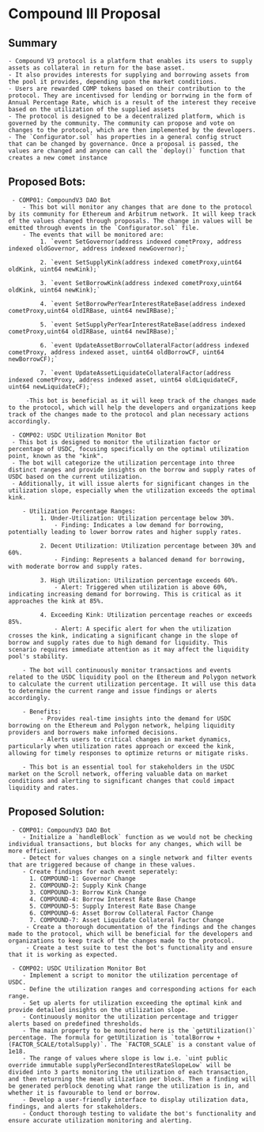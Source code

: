 # Compound III Proposal


## Summary
    - Compound V3 protocol is a platform that enables its users to supply assets as collateral in return for the base asset. 
    - It also provides interests for supplying and borrowing assets from the pool it provides, depending upon the market conditions. 
    - Users are rewarded COMP tokens based on their contribution to the protocol. They are incentivsed for lending or borrwing in the form of Annual Percentage Rate, which is a result of the interest they receive based on the utilization of the supplied assets
    - The protocol is designed to be a decentralized platform, which is governed by the community. The community can propose and vote on changes to the protocol, which are then implemented by the developers.
    - The `Configurator.sol` has properties in a general config struct that can be changed by governance. Once a proposal is passed, the values are changed and anyone can call the `deploy()` function that creates a new comet instance

## Proposed Bots:
     - COMP01: CompoundV3 DAO Bot
        - This bot will monitor any changes that are done to the protocol by its community for Ethereum and Arbitrum network. It will keep track of the values changed through proposals. The change in values will be emitted through events in the `Configurator.sol` file.
        - The events that will be monitored are: 
             1. `event SetGovernor(address indexed cometProxy, address indexed oldGovernor, address indexed newGovernor);`

             2. `event SetSupplyKink(address indexed cometProxy,uint64 oldKink, uint64 newKink);`

             3. `event SetBorrowKink(address indexed cometProxy,uint64 oldKink, uint64 newKink);`

             4. `event SetBorrowPerYearInterestRateBase(address indexed cometProxy,uint64 oldIRBase, uint64 newIRBase);`

             5. `event SetSupplyPerYearInterestRateBase(address indexed cometProxy,uint64 oldIRBase, uint64 newIRBase);`

             6. `event UpdateAssetBorrowCollateralFactor(address indexed cometProxy, address indexed asset, uint64 oldBorrowCF, uint64 newBorrowCF);`
     
             7. `event UpdateAssetLiquidateCollateralFactor(address indexed cometProxy, address indexed asset, uint64 oldLiquidateCF, uint64 newLiquidateCF);`

         -This bot is beneficial as it will keep track of the changes made to the protocol, which will help the developers and organizations keep track of the changes made to the protocol and plan necessary actions accordingly.

     - COMP02: USDC Utilization Monitor Bot
     - This bot is designed to monitor the utilization factor or percentage of USDC, focusing specifically on the optimal utilization point, known as the "kink". 
     - The bot will categorize the utilization percentage into three distinct ranges and provide insights on the borrow and supply rates of USDC based on the current utilization. 
     - Additionally, it will issue alerts for significant changes in the utilization slope, especially when the utilization exceeds the optimal kink.

        - Utilization Percentage Ranges:
             1. Under-Utilization: Utilization percentage below 30%.
                 - Finding: Indicates a low demand for borrowing, potentially leading to lower borrow rates and higher supply rates.
                 
             2. Decent Utilization: Utilization percentage between 30% and 60%.
                 - Finding: Represents a balanced demand for borrowing, with moderate borrow and supply rates.
                 
             3. High Utilization: Utilization percentage exceeds 60%.
                 - Alert: Triggered when utilization is above 60%, indicating increasing demand for borrowing. This is critical as it approaches the kink at 85%.
                 
             4. Exceeding Kink: Utilization percentage reaches or exceeds 85%.
                 - Alert: A specific alert for when the utilization crosses the kink, indicating a significant change in the slope of borrow and supply rates due to high demand for liquidity. This scenario requires immediate attention as it may affect the liquidity pool's stability.

        - The bot will continuously monitor transactions and events related to the USDC liquidity pool on the Ethereum and Polygon network to calculate the current utilization percentage. It will use this data to determine the current range and issue findings or alerts accordingly.

        - Benefits:
             - Provides real-time insights into the demand for USDC borrowing on the Ethereum and Polygon network, helping liquidity providers and borrowers make informed decisions.
             - Alerts users to critical changes in market dynamics, particularly when utilization rates approach or exceed the kink, allowing for timely responses to optimize returns or mitigate risks.

        - This bot is an essential tool for stakeholders in the USDC market on the Scroll network, offering valuable data on market conditions and alerting to significant changes that could impact liquidity and rates.
          

  ## Proposed Solution:
     - COMP01: CompoundV3 DAO Bot
        - Initialize a `handleBlock` function as we would not be checking individual transactions, but blocks for any changes, which will be more efficient.
        - Detect for values changes on a single network and filter events that are triggered because of change in these values.
        - Create findings for each event seperately: 
          1. COMPOUND-1: Governor Change
          2. COMPOUND-2: Supply Kink Change
          3. COMPOUND-3: Borrow Kink Change
          4. COMPOUND-4: Borrow Interest Rate Base Change
          5. COMPOUND-5: Supply Interest Rate Base Change
          6. COMPOUND-6: Asset Borrow Collateral Factor Change
          7. COMPOUND-7: Asset Liquidate Collateral Factor Change
         - Create a thorough documentation of the findings and the changes made to the protocol, which will be beneficial for the developers and organizations to keep track of the changes made to the protocol.
         - Create a test suite to test the bot's functionality and ensure that it is working as expected.

     - COMP02: USDC Utilization Monitor Bot
        - Implement a script to monitor the utilization percentage of USDC.
        - Define the utilization ranges and corresponding actions for each range.
        - Set up alerts for utilization exceeding the optimal kink and provide detailed insights on the utilization slope.
        - Continuously monitor the utilization percentage and trigger alerts based on predefined thresholds.
        - The main property to be monitored here is the `getUtilization()` percentage. The formula for getUtilization is `totalBorrow + (FACTOR_SCALE/totalSupply)`. The `FACTOR_SCALE` is a constant value of 1e18.
        - The range of values where slope is low i.e. `uint public override immutable supplyPerSecondInterestRateSlopeLow` will be divided into 3 parts monitoring the utilization of each transaction, and then returning the mean utilization per block. Then a finding will be generated perblock denoting what range the utilization is in, and whether it is favourable to lend or borrow.
        - Develop a user-friendly interface to display utilization data, findings, and alerts for stakeholders.
        - Conduct thorough testing to validate the bot's functionality and ensure accurate utilization monitoring and alerting.
     
